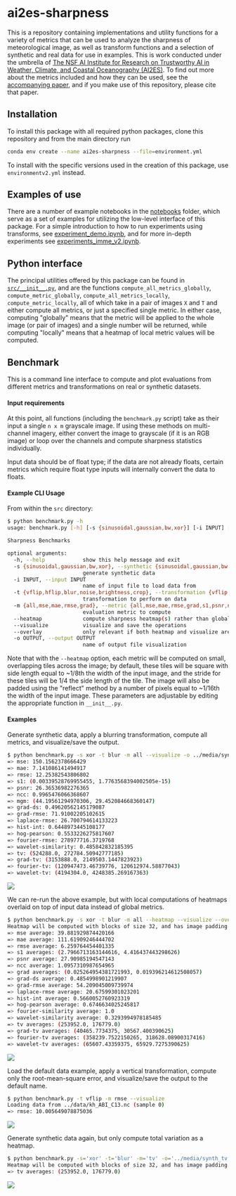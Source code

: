 # ai2es-sharpness
This is a repository containing implementations and utility functions for a variety of metrics that can be used to analyze the sharpness of meteorological image, as well as transform functions and a selection of synthetic and real data for use in examples. This is work conducted under the umbrella of [The NSF AI Institute for Research on Trustworthy AI in Weather, Climate, and Coastal Oceanography (AI2ES)](https://www.ai2es.org/). To find out more about the metrics included and how they can be used, see the [accompanying paper](https://www.ai2es.org/sharpness/), and if you make use of this repository, please cite that paper.

## Installation

To install this package with all required python packages, clone this repository and from the main directory run
```bash
conda env create --name ai2es-sharpness --file=environment.yml
```
To install with the specific versions used in the creation of this package, use `environmentv2.yml` instead.

## Examples of use

There are a number of example notebooks in the [notebooks](/notebooks) folder, which serve as a set of examples for utilizing the low-level interface of this package. For a simple introduction to how to run experiments using transforms, see [experiment_demo.ipynb](/notebooks/experiment_demo.ipynb), and for more in-depth experiments see [experiments_imme_v2.ipynb](/notebooks/experiments_imme_v2.ipynb).

## Python interface

The principal utilities offered by this package can be found in [`src/__init__.py`](/src/__init__.py), and are the functions `compute_all_metrics_globally`, `compute_metric_globally`, `compute_all_metrics_locally`, `compute_metric_locally`, all of which take in a pair of images `X` and `T` and either compute all metrics, or just a specified single metric. In either case, computing "globally" means that the metric will be applied to the whole image (or pair of images) and a single number will be returned, while computing "locally" means that a heatmap of local metric values will be computed.

## Benchmark

This is a command line interface to compute and plot evaluations from different metrics and transformations on real or synthetic datasets.

#### Input requirements

At this point, all functions (including the `benchmark.py` script) take as their input a single `n x m` grayscale image. If using these methods on multi-channel imagery, either convert the image to grayscale (if it is an RGB image) or loop over the channels and compute sharpness statistics individually.

Input data should be of float type; if the data are not already floats, certain metrics which require float type inputs will internally convert the data to floats.

#### Example CLI Usage

From within the `src` directory:

```bash
$ python benchmark.py -h
usage: benchmark.py [-h] [-s {sinusoidal,gaussian,bw,xor}] [-i INPUT] [-t {vflip,hflip,blur,noise,brightness,crop}] [-m {all,mse,mae,rmse,grad}] [--visualize] [-o OUTPUT]

Sharpness Benchmarks

optional arguments:
  -h, --help            show this help message and exit
  -s {sinusoidal,gaussian,bw,xor}, --synthetic {sinusoidal,gaussian,bw,xor}
                        generate synthetic data
  -i INPUT, --input INPUT
                        name of input file to load data from
  -t {vflip,hflip,blur,noise,brightness,crop}, --transformation {vflip,hflip,blur,noise,brightness,crop}
                        transformation to perform on data
  -m {all,mse,mae,rmse,grad}, --metric {all,mse,mae,rmse,grad,s1,psnr,ncc,grad-ds,grad-rmse,laplace-rmse,hist-int,hog-pearson,fourier-similarity,wavelet-similarity,tv,grad-tv,fourier-tv,wavelet-tv} 
                        evaluation metric to compute
  --heatmap             compute sharpness heatmap(s) rather than global metric
  --visualize           visualize and save the operations
  --overlay             only relevant if both heatmap and visualize are true; plots heatmaps on top of input data
  -o OUTPUT, --output OUTPUT
                        name of output file visualization
```

Note that with the `--heatmap` option, each metric will be computed on small, overlapping tiles across the image; by default, these tiles will be square with side length equal to ~1/8th the width of the input image, and the stride for these tiles will be 1/4 the side length of the tile. The image will also be padded using the "reflect" method by a number of pixels equal to ~1/16th the width of the input image. These parameters are adjustable by editing the appropriate function in `__init__.py`.

#### Examples

Generate synthetic data, apply a blurring transformation, compute all metrics, and visualize/save the output.

```bash
$ python benchmark.py -s xor -t blur -m all --visualize -o ../media/synthetic.png
=> mse: 150.1562378666429
=> mae: 7.141086141494917
=> rmse: 12.25382543806802
=> s1: (0.00339528769955455, 1.7763568394002505e-15)
=> psnr: 26.36536982276365
=> ncc: 0.9965476066368607
=> mgm: (44.19561294970306, 29.452084668360147)
=> grad-ds: 0.49620562145179087
=> grad-rmse: 71.91002205102615
=> laplace-rmse: 26.700794614133223
=> hist-int: 0.6448973445108177
=> hog-pearson: 0.5533226275817607
=> fourier-rmse: 278977716.3719768
=> wavelet-similarity: 0.485842832185395
=> tv: (524288.0, 272784.50942777185)
=> grad-tv: (3153888.0, 2149503.1447823923)
=> fourier-tv: (120947473.46739776, 120612974.58877043)
=> wavelet-tv: (4194304.0, 4248385.269167363)
```
![](media/synthetic.png)

We can re-run the above example, but with local computations of heatmaps overlaid on top of input data instead of global metrics.

```bash
$ python benchmark.py -s xor -t blur -m all --heatmap --visualize --overlay -o ../media/synthetic_heatmaps.png
Heatmap will be computed with blocks of size 32, and has image padding of length 16
=> mse average: 39.881929874420166
=> mae average: 111.61909246444702
=> rmse average: 6.259764454401335
=> s1 averages: (2.7966713163144616, 4.416437443298626)
=> psnr average: 27.90985194547143
=> ncc average: 1.0957310987654965
=> grad averages: (0.025264954381721993, 0.019396214612508057)
=> grad-ds average: 0.4854998901219907
=> grad-rmse average: 54.209045009739974
=> laplace-rmse average: 20.67599301023201
=> hist-int average: 0.5660052760923319
=> hog-pearson average: 0.6746634025245817
=> fourier-similarity average: 1.0
=> wavelet-similarity average: 0.3293994978185485
=> tv averages: (253952.0, 176779.0)
=> grad-tv averages: (40465.7734375, 30567.400390625)
=> fourier-tv averages: (358239.7522150265, 318628.08900317416)
=> wavelet-tv averages: (65607.43359375, 65929.7275390625)
```
![](media/synthetic_heatmaps.png)

Load the default data example, apply a vertical transformation, compute only the root-mean-square error, and visualize/save the output to the default name.

```bash
$ python benchmark.py -t vflip -m rmse --visualize
Loading data from ../data/kh_ABI_C13.nc (sample 0)
=> rmse: 10.005649078875036
```
![](media/output.png)

Generate synthetic data again, but only compute total variation as a heatmap.
```bash
$ python benchmark.py -s='xor' -t='blur' -m='tv' -o='../media/synth_tv.png' --heatmap --visualize
Heatmap will be computed with blocks of size 32, and has image padding of length 16
=> tv averages: (253952.0, 176779.0)
```

![](media/synth_tv.png)
